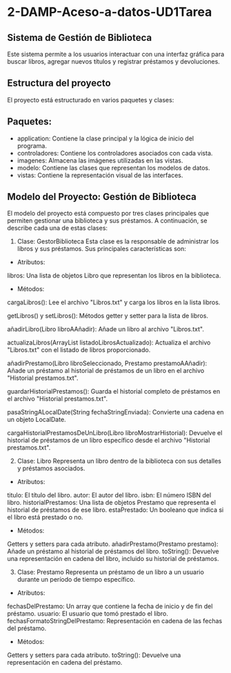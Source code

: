 # 2-DAMP-Aceso-a-datos-UD1Tarea

## Sistema de Gestión de Biblioteca
Este sistema permite a los usuarios interactuar con una interfaz gráfica para buscar libros, agregar nuevos títulos y registrar préstamos y devoluciones.

## Estructura del proyecto
El proyecto está estructurado en varios paquetes y clases:

## Paquetes:
 - application: Contiene la clase principal y la lógica de inicio del programa.
- controladores: Contiene los controladores asociados con cada vista.
- imagenes: Almacena las imágenes utilizadas en las vistas.
- modelo: Contiene las clases que representan los modelos de datos.
- vistas: Contiene la representación visual de las interfaces.

## Modelo del Proyecto: Gestión de Biblioteca

El modelo del proyecto está compuesto por tres clases principales que permiten gestionar una biblioteca y sus préstamos. A continuación, se describe cada una de estas clases:

1. Clase: GestorBiblioteca
Esta clase es la responsable de administrar los libros y sus préstamos. Sus principales características son:

 - Atributos:

libros: Una lista de objetos Libro que representan los libros en la biblioteca.

 - Métodos:

cargaLibros(): Lee el archivo "Libros.txt" y carga los libros en la lista libros.

getLibros() y setLibros(): Métodos getter y setter para la lista de libros.

añadirLibro(Libro libroAAñadir): Añade un libro al archivo "Libros.txt".

actualizaLibros(ArrayList<Libro> listadoLibrosActualizado): Actualiza el archivo "Libros.txt" con el listado de libros proporcionado.

añadirPrestamo(Libro libroSeleccionado, Prestamo prestamoAAñadir): Añade un préstamo al historial de préstamos de un libro en el archivo "Historial prestamos.txt".

guardarHistorialPrestamos(): Guarda el historial completo de préstamos en el archivo "Historial prestamos.txt".

pasaStringALocalDate(String fechaStringEnviada): Convierte una cadena en un objeto LocalDate.

cargaHistorialPrestamosDeUnLibro(Libro libroMostrarHistorial): Devuelve el historial de préstamos de un libro específico desde el archivo "Historial prestamos.txt".


2. Clase: Libro
Representa un libro dentro de la biblioteca con sus detalles y préstamos asociados.

 - Atributos:

titulo: El título del libro.
autor: El autor del libro.
isbn: El número ISBN del libro.
historialPrestamos: Una lista de objetos Prestamo que representa el historial de préstamos de ese libro.
estaPrestado: Un booleano que indica si el libro está prestado o no.

 - Métodos:

Getters y setters para cada atributo.
añadirPrestamo(Prestamo prestamo): Añade un préstamo al historial de préstamos del libro.
toString(): Devuelve una representación en cadena del libro, incluido su historial de préstamos.


3. Clase: Prestamo
Representa un préstamo de un libro a un usuario durante un período de tiempo específico.

 - Atributos:

fechasDelPrestamo: Un array que contiene la fecha de inicio y de fin del préstamo.
usuario: El usuario que tomó prestado el libro.
fechasFormatoStringDelPrestamo: Representación en cadena de las fechas del préstamo.

 - Métodos:

Getters y setters para cada atributo.
toString(): Devuelve una representación en cadena del préstamo.

